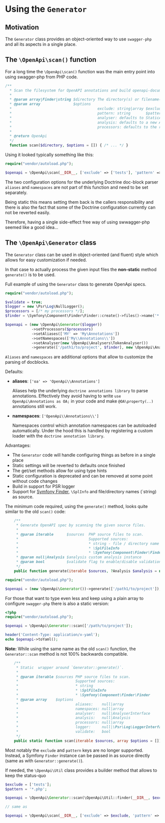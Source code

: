# Using the `Generator`

## Motivation
The `Generator` class provides an object-oriented way to use `swagger-php` and all its aspects in a single place.

## The `\OpenApi\scan()` function

For a long time the `\OpenApi\scan()` function was the main entry point into using swagger-php from PHP code.

```php
/**
  * Scan the filesystem for OpenAPI annotations and build openapi-documentation.
  *
  * @param array|Finder|string $directory The directory(s) or filename(s)
  * @param array               $options
  *                                       exclude: string|array $exclude The directory(s) or filename(s) to exclude (as absolute or relative paths)
  *                                       pattern: string       $pattern File pattern(s) to scan (default: *.php)
  *                                       analyser: defaults to StaticAnalyser
  *                                       analysis: defaults to a new Analysis
  *                                       processors: defaults to the registered processors in Analysis
  *
  * @return OpenApi
  */
  function scan($directory, $options = []) { /* ... */ }
```

Using it looked typically something like this:
```php
require("vendor/autoload.php");

$openapi = \OpenApi\scan(__DIR__, ['exclude' => ['tests'], 'pattern' => '*.php']);
```

The two configuration options for the underlying Doctrine doc-block parser `aliases` and `namespaces`
are not part of this function and need to be set separately. 

Being static this means setting them back is the callers responsibility and there is also the fact that 
some of the Doctrine configuration currently can not be reverted easily.

Therefore, having a single side-effect free way of using swwagger-php seemed like a good idea...

## The `\OpenApi\Generator` class

The `Generator` class can  be used in object-oriented (and fluent) style which allows for easy customization
if needed.

In that case to actually process the given input files the **non-static** method `generate()` is to be used.

Full example of using the `Generator` class to generate OpenApi specs.

```php
require("vendor/autoload.php");

$validate = true;
$logger = new \Psr\Log\NullLogger();
$processors = [/* my processors */];
$finder = \Symfony\Component\Finder\Finder::create()->files()->name('*.php')->in(__DIR__);

$openapi = (new \OpenApi\Generator($logger))
            ->setProcessors($processors)
            ->setAliases(['MY' => 'My\Annotations'])
            ->setNamespaces(['My\\Annotations\\'])
            ->setAnalyser(new \OpenApi\Analysers\TokenAnalyser())
            ->generate(['/path1/to/project', $finder], new \OpenApi\Analysis(), $validate);
```

`Aliases` and `namespaces` are additional options that allow to customize the parsing of docblocks.

Defaults:
* **aliases**: `['oa' => 'OpenApi\\Annotations']`

  Aliases help the underlying `doctrine annotations library` to parse annotations. Effectively they avoid having
  to write `use OpenApi\Annotations as OA;` in your code and make `@OA\property(..)` annotations still work.

* **namespaces**: `['OpenApi\\Annotations\\']`

  Namespaces control which annotation namespaces can be autoloaded automatically. Under the hood this
  is handled by registering a custom loader with the `doctrine annotation library`.

Advantages:
* The `Generator` code will handle configuring things as before in a single place
* Static settings will be reverted to defaults once finished
* The get/set methods allow for using type hints
* Static configuration is deprecated and can be removed at some point without code changes
* Build in support for PSR logger
* Support for [Symfony Finder](https://symfony.com/doc/current/components/finder.html), `\SplInfo` and file/directory names (`string) as source.

The minimum code required, using the `generate()` method, looks quite similar to the old `scan()` code:

```php
    /**
     * Generate OpenAPI spec by scanning the given source files.
     *
     * @param iterable      $sources  PHP source files to scan.
     *                                Supported sources:
     *                                * string - file / directory name
     *                                * \SplFileInfo
     *                                * \Symfony\Component\Finder\Finder
     * @param null|Analysis $analysis custom analysis instance
     * @param bool          $validate flag to enable/disable validation of the returned spec
     */
    public function generate(iterable $sources, ?Analysis $analysis = null, bool $validate = true): \OpenApi\OpenApi { /* ... */ }
```

```php
require("vendor/autoload.php");

$openapi = (new \OpenApi\Generator())->generate(['/path1/to/project']);
```

For those that want to type even less and keep using a plain array to configure `swagger-php` there is also a static version:

```php
<?php
require("vendor/autoload.php");

$openapi = \OpenApi\Generator::scan(['/path/to/project']);

header('Content-Type: application/x-yaml');
echo $openapi->toYaml();
```

**Note:** While using the same name as the old `scan()` function, the `Generator::scan` method is not
100% backwards compatible.

```php
    /**
     * Static  wrapper around `Generator::generate()`.
     *
     * @param iterable $sources PHP source files to scan.
     *                          Supported sources:
     *                          * string
     *                          * \SplFileInfo
     *                          * \Symfony\Component\Finder\Finder
     * @param array    $options
     *                          aliases:    null|array                    Defaults to `['oa' => 'OpenApi\\Annotations']`.
     *                          namespaces: null|array                    Defaults to `['OpenApi\\Annotations\\']`.
     *                          analyser:   null|AnalyserInterface        Defaults to a new `ReflectionAnalyser` supporting both docblocks and attributes.
     *                          analysis:   null|Analysis                 Defaults to a new `Analysis`.
     *                          processors: null|array                    Defaults to `Analysis::processors()`.
     *                          logger:     null|\Psr\Log\LoggerInterface If not set logging will use \OpenApi\Logger as before.
     *                          validate:   bool                          Defaults to `true`.
     */
    public static function scan(iterable $sources, array $options = []): OpenApi { /* ... */ }
```

Most notably the `exclude` and `pattern` keys are no longer supported. Instead, a Symfony `Finder` instance can be passed in
as source directly (same as with `Generator::generate()`).

If needed, the `\OpenApi\Util` class provides a builder method that allows to keep the status-quo

```php
$exclude = ['tests'];
$pattern = '*.php';

$openapi = \OpenApi\Generator::scan(\OpenApi\Util::finder(__DIR__, $exclude, $pattern));

// same as

$openapi = \OpenApi\scan(__DIR__, ['exclude' => $exclude, 'pattern' => $pattern]);
